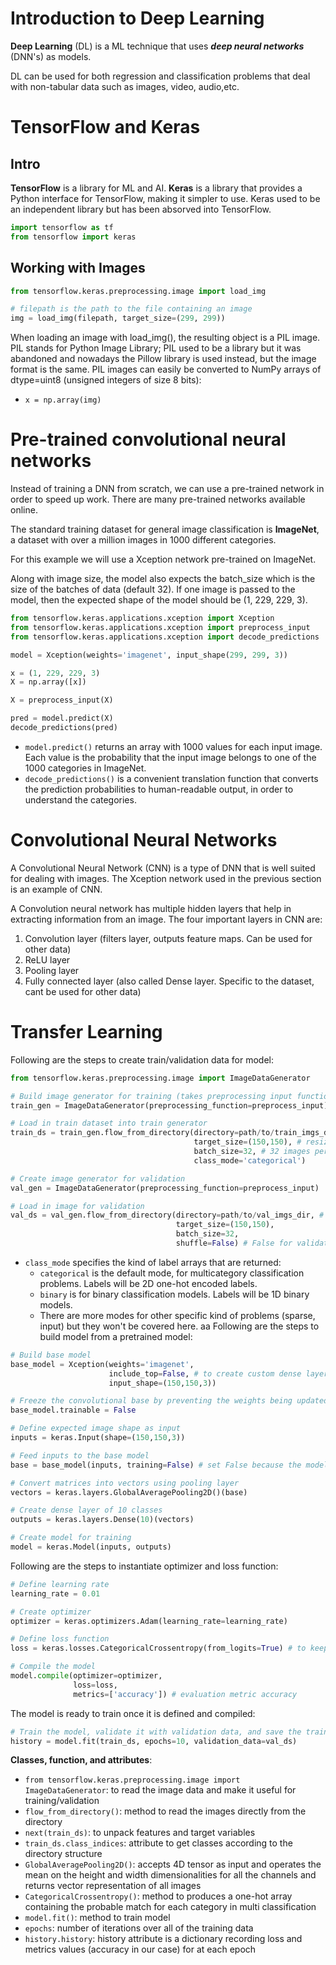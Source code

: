 # Introduction to Deep Learning

**Deep Learning** (DL) is a ML technique that uses ***deep neural networks*** (DNN's) as models.

DL can be used for both regression and classification problems that deal with non-tabular data such as images, video, audio,etc. 

# TensorFlow and Keras

## Intro

**TensorFlow** is a library for ML and AI. **Keras** is a library that provides a Python interface for TensorFlow, making it simpler to use. Keras used to be an independent library but has been absorved into TensorFlow.

```python
import tensorflow as tf
from tensorflow import keras
```

## Working with Images

```python
from tensorflow.keras.preprocessing.image import load_img

# filepath is the path to the file containing an image
img = load_img(filepath, target_size=(299, 299))
```

When loading an image with load_img(), the resulting object is a PIL image. PIL stands for Python Image Library; PIL used to be a library but it was abandoned and nowadays the Pillow library is used instead, but the image format is the same. PIL images can easily be converted to NumPy arrays of dtype=uint8 (unsigned integers of size 8 bits):

* `x = np.array(img)`

# Pre-trained convolutional neural networks

Instead of training a DNN from scratch, we can use a pre-trained network in order to speed up work. There are many pre-trained networks available online.

The standard training dataset for general image classification is **ImageNet**, a dataset with over a million images in 1000 different categories.

For this example we will use a Xception network pre-trained on ImageNet.

Along with image size, the model also expects the batch_size which is the size of the batches of data (default 32). If one image is passed to the model, then the expected shape of the model should be (1, 229, 229, 3).

```python
from tensorflow.keras.applications.xception import Xception
from tensorflow.keras.applications.xception import preprocess_input
from tensorflow.keras.applications.xception import decode_predictions

model = Xception(weights='imagenet', input_shape(299, 299, 3))

x = (1, 229, 229, 3)
X = np.array([x])

X = preprocess_input(X)

pred = model.predict(X)
decode_predictions(pred)
```

* `model.predict()` returns an array with 1000 values for each input image. Each value is the probability that the input image belongs to one of the 1000 categories in ImageNet.
* `decode_predictions()` is a convenient translation function that converts the prediction probabilities to human-readable output, in order to understand the categories.

# Convolutional Neural Networks

A Convolutional Neural Network (CNN) is a type of DNN that is well suited for dealing with images. The Xception network used in the previous section is an example of CNN.

A Convolution neural network has multiple hidden layers that help in extracting information from an image. The four important layers in CNN are:

1. Convolution layer (filters layer, outputs feature maps. Can be used for other data)
2. ReLU layer
3. Pooling layer
4. Fully connected layer (also called Dense layer. Specific to the dataset, cant be used for other data)

# Transfer Learning

Following are the steps to create train/validation data for model:

```python
from tensorflow.keras.preprocessing.image import ImageDataGenerator

# Build image generator for training (takes preprocessing input function)
train_gen = ImageDataGenerator(preprocessing_function=preprocess_input)

# Load in train dataset into train generator
train_ds = train_gen.flow_from_directory(directory=path/to/train_imgs_dir, # Train images directory
                                         target_size=(150,150), # resize images to train faster
                                         batch_size=32, # 32 images per batch
                                         class_mode='categorical')

# Create image generator for validation
val_gen = ImageDataGenerator(preprocessing_function=preprocess_input)

# Load in image for validation
val_ds = val_gen.flow_from_directory(directory=path/to/val_imgs_dir, # Validation image directory
                                     target_size=(150,150),
                                     batch_size=32,
                                     shuffle=False) # False for validation
```
* `class_mode` specifies the kind of label arrays that are returned:
    * `categorical` is the default mode, for multicategory classification problems. Labels will be 2D one-hot encoded labels.
    * `binary` is for binary classification models. Labels will be 1D binary models.
    * There are more modes for other specific kind of problems (sparse, input) but they won't be covered here.
aa
Following are the steps to build model from a pretrained model:

```python
# Build base model
base_model = Xception(weights='imagenet',
                      include_top=False, # to create custom dense layer
                      input_shape=(150,150,3))

# Freeze the convolutional base by preventing the weights being updated during training
base_model.trainable = False

# Define expected image shape as input
inputs = keras.Input(shape=(150,150,3))

# Feed inputs to the base model
base = base_model(inputs, training=False) # set False because the model contains BatchNormalization layer

# Convert matrices into vectors using pooling layer
vectors = keras.layers.GlobalAveragePooling2D()(base)

# Create dense layer of 10 classes
outputs = keras.layers.Dense(10)(vectors)

# Create model for training
model = keras.Model(inputs, outputs)
```

Following are the steps to instantiate optimizer and loss function:

```python
# Define learning rate
learning_rate = 0.01

# Create optimizer
optimizer = keras.optimizers.Adam(learning_rate=learning_rate)

# Define loss function
loss = keras.losses.CategoricalCrossentropy(from_logits=True) # to keep the raw output of dense layer without applying softmax

# Compile the model
model.compile(optimizer=optimizer,
              loss=loss,
              metrics=['accuracy']) # evaluation metric accuracy
```

The model is ready to train once it is defined and compiled:

```python
# Train the model, validate it with validation data, and save the training history
history = model.fit(train_ds, epochs=10, validation_data=val_ds)
```

**Classes, function, and attributes**:
- `from tensorflow.keras.preprocessing.image import ImageDataGenerator`: to read the image data and make it useful for training/validation
- `flow_from_directory()`: method to read the images directly from the directory
- `next(train_ds)`: to unpack features and target variables
- `train_ds.class_indices`: attribute to get classes according to the directory structure
- `GlobalAveragePooling2D()`: accepts 4D tensor as input and operates the mean on the height and width dimensionalities for all the channels and returns vector representation of all images
- `CategoricalCrossentropy()`: method to produces a one-hot array containing the probable match for each category in multi classification
- `model.fit()`: method to train model
- `epochs`: number of iterations over all of the training data
- `history.history`: history attribute is a dictionary recording loss and metrics values (accuracy in our case) for at each epoch